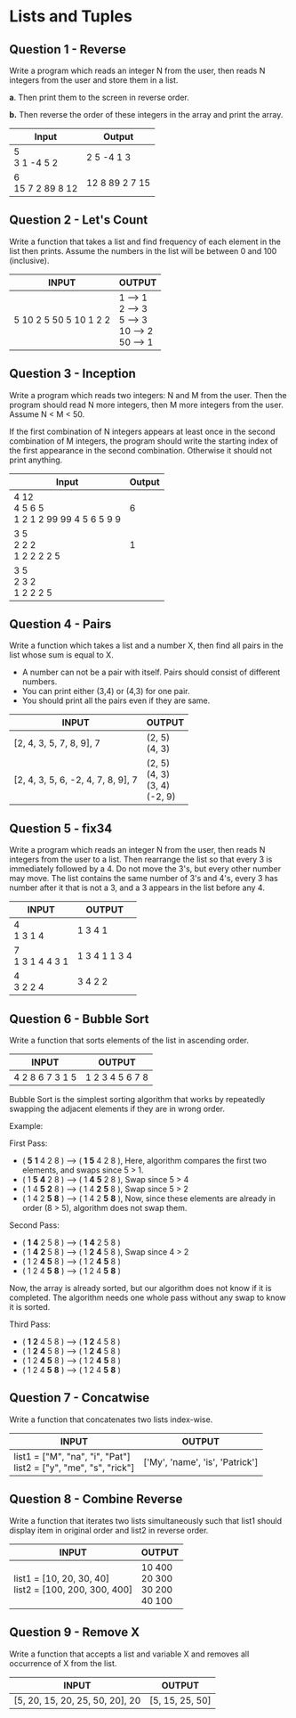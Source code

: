 # Lists and Tuples

## Question 1 - Reverse

Write a program which reads an integer N from the user, then reads N integers from the user and store them in a list.

**a**. Then print them to the screen in reverse order.

**b.** Then reverse the order of these integers in the array and print the array.

| Input                  | Output         |
| ---------------------- | -------------- |
| 5 <br />3 1 -4 5 2     | 2 5 -4 1 3     |
| 6 <br />15 7 2 89 8 12 | 12 8 89 2 7 15 |



## Question 2 - Let's Count

Write a function that takes a list and find frequency of each element in the list then prints. Assume the numbers in the list will be between 0 and 100 (inclusive).

| INPUT                           | OUTPUT                                                       |
| ------------------------------- | ------------------------------------------------------------ |
| 5 10 2 5 50 5 10 1 2 2 | 1 --> 1 <br />2 --> 3 <br />5 --> 3 <br />10 --> 2 <br />50 --> 1 |



## Question 3 - Inception 

Write a program which reads two integers: N and M from the user. Then the program should read N more integers, then M more integers from the user. Assume N < M < 50.

If the first combination of N integers appears at least once in the second combination of M integers, the program should write the starting index of the first appearance in the second combination. Otherwise it should not print anything.

| Input                                              | Output |
| -------------------------------------------------- | ------ |
| 4 12 <br />4 5 6 5 <br />1 2 1 2 99 99 4 5 6 5 9 9 | 6      |
| 3 5 <br />2 2 2 <br />1 2 2 2 2 5                  | 1      |
| 3 5 <br />2 3 2 <br />1 2 2 2 5                    |        |



## Question 4 - Pairs

Write a function which takes a list and a number X, then find all pairs in the list whose sum is equal to X.

- A number can not be a pair with itself. Pairs should consist of different numbers.
- You can print either (3,4) or (4,3) for one pair.
- You should print all the pairs even if they are same.

| INPUT                     | OUTPUT                                        |
| ------------------------- | --------------------------------------------- |
| [2, 4, 3, 5, 7, 8, 9], 7         | (2, 5) <br />(4, 3)                           |
| [2, 4, 3, 5, 6, -2, 4, 7, 8, 9], 7 | (2, 5) <br />(4, 3)<br />(3, 4) <br />(-2, 9) |



## Question 5 - fix34

Write a program which reads an integer N from the user, then reads N integers from the user to a list. Then rearrange the list so that every 3 is immediately followed by a 4. Do not move the 3's, but every other number may move. The list contains the same number of 3's and 4's, every 3 has number after it that is not a 3, and a 3 appears in the list before any 4.

| INPUT                 | OUTPUT        |
| --------------------- | ------------- |
| 4 <br />1 3 1 4       | 1 3 4 1       |
| 7 <br />1 3 1 4 4 3 1 | 1 3 4 1 1 3 4 |
| 4 <br />3 2 2 4       | 3 4 2 2       |



## Question 6 - Bubble Sort

Write a function that sorts elements of the list in ascending order.

| INPUT             | OUTPUT          |
| ----------------- | --------------- |
| 4 2 8 6 7 3 1 5 | 1 2 3 4 5 6 7 8 |

Bubble Sort is the simplest sorting algorithm that works by repeatedly swapping the adjacent elements if they are in wrong order.

Example:

First Pass:

- ( **5** **1** 4 2 8 ) –> ( **1** **5** 4 2 8 ), Here, algorithm compares the first two elements, and swaps since 5 > 1.
- ( 1 **5** **4** 2 8 ) –> ( 1 **4** **5** 2 8 ), Swap since 5 > 4
- ( 1 4 **5** **2** 8 ) –> ( 1 4 **2** **5** 8 ), Swap since 5 > 2
- ( 1 4 2 **5** **8** ) –> ( 1 4 2 **5** **8** ), Now, since these elements are already in order (8 > 5), algorithm does not swap them.

Second Pass:

- ( **1** **4** 2 5 8 ) –> ( **1** **4** 2 5 8 )
- ( 1 **4** **2** 5 8 ) –> ( 1 **2** **4** 5 8 ), Swap since 4 > 2
- ( 1 2 **4** **5** 8 ) –> ( 1 2 **4** **5** 8 )
- ( 1 2 4 **5** **8** ) –> ( 1 2 4 **5** **8** )

Now, the array is already sorted, but our algorithm does not know if it is completed. The algorithm needs one whole pass without any swap to know it is sorted.

Third Pass:

- ( **1** **2** 4 5 8 ) –> ( **1** **2** 4 5 8 )
- ( 1 **2** **4** 5 8 ) –> ( 1 **2** **4** 5 8 )
- ( 1 2 **4** **5** 8 ) –> ( 1 2 **4** **5** 8 )
- ( 1 2 4 **5** **8** ) –> ( 1 2 4 **5** **8** )


## Question 7 - Concatwise

Write a function that concatenates two lists index-wise.

| INPUT                 | OUTPUT        |
| --------------------- | ------------- |
| list1 = ["M", "na", "i", "Pat"]<br>list2 = ["y", "me", "s", "rick"] | ['My', 'name', 'is', 'Patrick']   |


## Question 8 - Combine Reverse

Write a function that iterates two lists simultaneously such that list1 should display item in original order and list2 in reverse order.

| INPUT                 | OUTPUT        |
| --------------------- | ------------- |
| list1 = [10, 20, 30, 40]<br>list2 = [100, 200, 300, 400] | 10 400<br>20 300<br>30 200<br>40 100   |


## Question 9 - Remove X

Write a function that accepts a list and variable X and removes all occurrence of X from the list.

| INPUT                 | OUTPUT        |
| --------------------- | ------------- |
| [5, 20, 15, 20, 25, 50, 20], 20   | [5, 15, 25, 50]   |